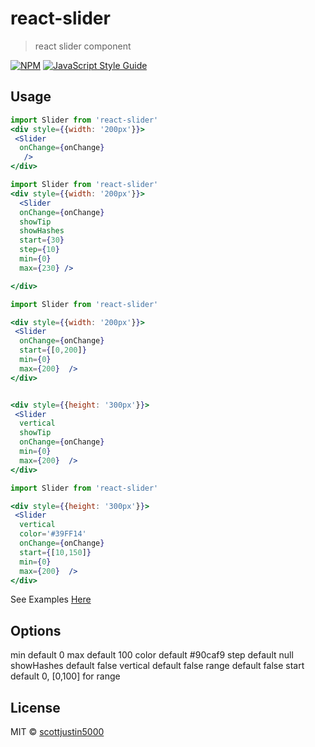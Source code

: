 # react-slider

> react slider component

[![NPM](https://img.shields.io/npm/v/react-slider.svg)](https://www.npmjs.com/package/react-slider) [![JavaScript Style Guide](https://img.shields.io/badge/code_style-standard-brightgreen.svg)](https://standardjs.com)


## Usage

```jsx
import Slider from 'react-slider'
<div style={{width: '200px'}}>
 <Slider 
  onChange={onChange}
   />
</div>
```

```jsx
import Slider from 'react-slider'
<div style={{width: '200px'}}>
  <Slider 
  onChange={onChange}
  showTip
  showHashes 
  start={30} 
  step={10} 
  min={0} 
  max={230} />

</div>
```

```jsx
import Slider from 'react-slider'

<div style={{width: '200px'}}>
 <Slider 
  onChange={onChange}
  start={[0,200]} 
  min={0} 
  max={200}  />
</div>
```

```jsx

<div style={{height: '300px'}}>
 <Slider 
  vertical
  showTip
  onChange={onChange}
  min={0} 
  max={200}  />
</div>
```


```jsx
import Slider from 'react-slider'

<div style={{height: '300px'}}>
 <Slider 
  vertical
  color='#39FF14'
  onChange={onChange}
  start={[10,150]} 
  min={0} 
  max={200}  />
</div>
```

See Examples [Here](http://sj5000-react-slider.s3-website-us-east-1.amazonaws.com)


## Options
  min            default 0
  max            default 100
  color          default #90caf9
  step           default null
  showHashes     default false
  vertical       default false 
  range          default false 
  start          default 0, [0,100] for range

## License

MIT © [scottjustin5000](https://github.com/scottjustin5000)
